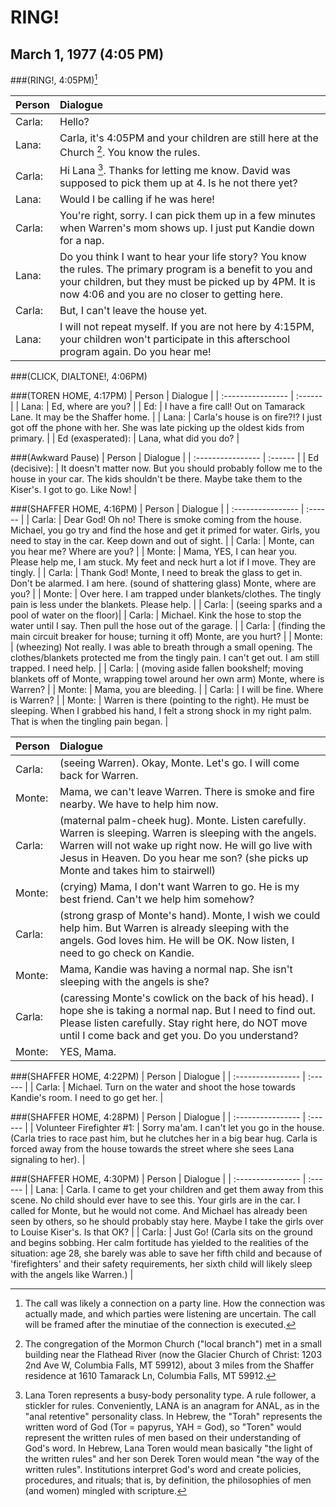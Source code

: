 # RING!  
## March 1, 1977 (4:05 PM)

###(RING!, 4:05PM)[^1]

| Person | Dialogue |
| :--------------------------- | :------  |
| Carla: |   Hello?   | 
| Lana: |   Carla, it's 4:05PM and your children are still here at the Church [^2].  You know the rules.  | 
| Carla:    |  Hi Lana [^3].  Thanks for letting me know.  David was supposed to pick them up at 4.  Is he not there yet?   | 
| Lana: |  Would I be calling if he was here!   | 
| Carla: |   You're right, sorry.  I can pick them up in a few minutes when Warren's mom shows up.  I just put Kandie down for a nap.   | 
| Lana: |   Do you think I want to hear your life story?  You know the rules.  The primary program is a benefit to you and your children, but they must be picked up by 4PM.  It is now 4:06 and you are no closer to getting here.   | 
| Carla: |   But, I can't leave the house yet.  | 
| Lana: |  I will not repeat myself.  If you are not here by 4:15PM, your children won't participate in this afterschool program again.  Do you hear me!   | 

###(CLICK, DIALTONE!, 4:06PM)


###(TOREN HOME, 4:17PM)
| Person | Dialogue |
| :---------------- | :------  |
| Lana: |  Ed, where are you?   | 
| Ed: |  I have a fire call!  Out on Tamarack Lane.  It may be the Shaffer home.   | 
| Lana: |  Carla's house is on fire?!?  I just got off the phone with her.  She was late picking up the oldest kids from primary.   | 
| Ed (exasperated): |  Lana, what did you do?   | 

###(Awkward Pause)
| Person | Dialogue |
| :---------------- | :------  |
| Ed (decisive): |  It doesn't matter now.  But you should probably follow me to the house in your car.  The kids shouldn't be there.  Maybe take them to the Kiser's.  I got to go.  Like Now! |

###(SHAFFER HOME, 4:16PM)
| Person | Dialogue |
| :---------------- | :------  |
| Carla: |   Dear God! Oh no!  There is smoke coming from the house.  Michael, you go try and find the hose and get it primed for water.  Girls, you need to stay in the car.  Keep down and out of sight.  | 
| Carla: |   Monte, can you hear me?  Where are you?   | 
| Monte: |   Mama, YES, I can hear you.  Please help me, I am stuck.  My feet and neck hurt a lot if I move.  They are tingly. | 
| Carla: |   Thank God!  Monte, I need to break the glass to get in.  Don't be alarmed.  I am here. (sound of shattering glass) Monte, where are you? | 
| Monte: |   Over here.  I am trapped under blankets/clothes.  The tingly pain is less under the blankets.   Please help. | 
| Carla: |   (seeing sparks and a pool of water on the floor)|
| Carla: |   Michael.  Kink the hose to stop the water until I say.  Then pull the hose out of the garage. |
| Carla: |   (finding  the main circuit breaker for house; turning it off) Monte, are you hurt? |
| Monte: |   (wheezing)  Not really.  I was able to breath through a small opening.  The clothes/blankets protected me from the tingly pain.  I can't get out.  I am still trapped.  I need help. |
| Carla: |   (moving aside fallen bookshelf; moving blankets off of Monte, wrapping towel around her own arm) Monte, where is Warren? |
| Monte: |   Mama, you are bleeding. | 
| Carla: |   I will be fine.  Where is Warren? |
| Monte: |   Warren is there (pointing to the right).  He must be sleeping.  When I grabbed his hand, I felt a strong shock in my right palm.  That is when the tingling pain began. |

| Person | Dialogue |
| :---------------- | :------  | 
| Carla: |   (seeing Warren).  Okay, Monte.  Let's go.  I will come back for Warren.  |
| Monte: |   Mama, we can't leave Warren.  There is smoke and fire nearby.  We have to help him now. | 
| Carla: |   (maternal palm-cheek hug).  Monte.  Listen carefully.  Warren is sleeping.  Warren is sleeping with the angels.  Warren will not wake up right now.  He will go live with Jesus in Heaven.  Do you hear me son? (she picks up Monte and takes him to stairwell)|
| Monte: |   (crying) Mama, I don't want Warren to go.  He is my best friend.  Can't we help him somehow? | 
| Carla: |   (strong grasp of Monte's hand).  Monte, I wish we could help him.  But Warren is already sleeping with the angels.  God loves him.  He will be OK.  Now listen, I need to go check on Kandie.|
| Monte: |   Mama, Kandie was having a normal nap.  She isn't sleeping with the angels is she? | 
| Carla: |   (caressing Monte's cowlick on the back of his head).  I hope she is taking a normal nap.  But I need to find out.  Please listen carefully.  Stay right here, do NOT move until I come back and get you.  Do you understand?|
| Monte: |   YES, Mama. | 


###(SHAFFER HOME, 4:22PM)
| Person | Dialogue |
| :---------------- | :------  |
| Carla: |   Michael.  Turn on the water and shoot the hose towards Kandie's room.  I need to go get her. |


###(SHAFFER HOME, 4:28PM)
| Person | Dialogue |
| :---------------- | :------  |
| Volunteer Firefighter #1: |   Sorry ma'am.  I can't let you go in the house. (Carla tries to race past him, but he clutches her in a big bear hug.  Carla is forced away from the house towards the street where she sees Lana signaling to her). |


###(SHAFFER HOME, 4:30PM)
| Person | Dialogue |
| :---------------- | :------  |
| Lana: |   Carla.  I came to get your children and get them away from this scene.  No child should ever have to see this.  Your girls are in the car.  I called for Monte, but he would not come.  And Michael has already been seen by others, so he should probably stay here.  Maybe I take the girls over to Louise Kiser's.  Is that OK? |
| Carla: |   Just Go!  (Carla sits on the ground and begins sobbing.  Her calm fortitude has yielded to the realities of the situation:  age 28, she barely was able to save her fifth child and because of 'firefighters' and their safety requirements, her sixth child will likely sleep with the angels like Warren.) |




[^1]: The call was likely a connection on a party line.  How the connection was actually made, and which parties were listening are uncertain.  The call will be framed after the minutiae of the connection is executed.


[^2]: The congregation of the Mormon Church ("local branch") met in a small building near the Flathead River (now the Glacier Church of Christ: 1203 2nd Ave W, Columbia Falls, MT 59912), about 3 miles from the Shaffer residence at 1610 Tamarack Ln, Columbia Falls, MT 59912.

 

[^3]: Lana Toren represents a busy-body personality type.  A rule follower, a stickler for rules.  Conveniently, LANA is an anagram for ANAL, as in the "anal retentive" personality class.  In Hebrew, the "Torah" represents the written word of God (Tor = papyrus, YAH = God), so "Toren" would represent the written rules of men based on their understanding of God's word.  In Hebrew, Lana Toren would mean basically "the light of the written rules" and her son Derek Toren would mean "the way of the written rules".  Institutions interpret God's word and create policies, procedures, and rituals; that is, by definition, the philosophies of men (and women) mingled with scripture.


